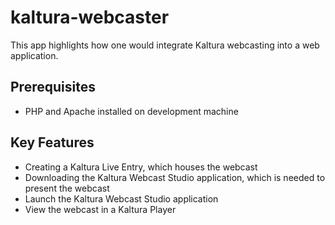 # kaltura-webcaster

This app highlights how one would integrate Kaltura webcasting into a web application.

## Prerequisites

- PHP and Apache installed on development machine

## Key Features

- Creating a Kaltura Live Entry, which houses the webcast
- Downloading the Kaltura Webcast Studio application, which is needed to present the webcast
- Launch the Kaltura Webcast Studio application
- View the webcast in a Kaltura Player
